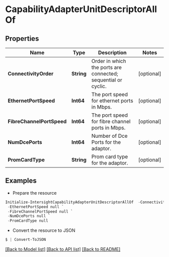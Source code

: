 # CapabilityAdapterUnitDescriptorAllOf
## Properties

Name | Type | Description | Notes
------------ | ------------- | ------------- | -------------
**ConnectivityOrder** | **String** | Order in which the ports are connected; sequential or cyclic. | [optional] 
**EthernetPortSpeed** | **Int64** | The port speed for ethernet ports in Mbps. | [optional] 
**FibreChannelPortSpeed** | **Int64** | The port speed for fibre channel ports in Mbps. | [optional] 
**NumDcePorts** | **Int64** | Number of Dce Ports for the adaptor. | [optional] 
**PromCardType** | **String** | Prom card type for the adaptor. | [optional] 

## Examples

- Prepare the resource
```powershell
Initialize-IntersightCapabilityAdapterUnitDescriptorAllOf  -ConnectivityOrder null `
 -EthernetPortSpeed null `
 -FibreChannelPortSpeed null `
 -NumDcePorts null `
 -PromCardType null
```

- Convert the resource to JSON
```powershell
$ | Convert-ToJSON
```

[[Back to Model list]](../README.md#documentation-for-models) [[Back to API list]](../README.md#documentation-for-api-endpoints) [[Back to README]](../README.md)

